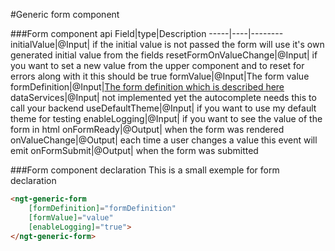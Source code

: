 #Generic form component

###Form component api
Field|type|Description
-----|----|--------
initialValue|@Input| if the initial value is not passed the form will use it's own generated initial value from the fields
resetFormOnValueChange|@Input| if you want to set a new value from the upper component and to reset for errors along with it this should be true
formValue|@Input|The form value
formDefinition|@Input|[The form definition which is described here ](https://github.com/nicolae536/ng2Tools/tree/master/src/core/components/generic-form/GENERIC_FORM_CONFIGURATION.md)
dataServices|@Input| not implemented yet the autocomplete needs this to call your backend
useDefaultTheme|@Input| if you want to use my default theme for testing
enableLogging|@Input| if you want to see the value of the form in html
onFormReady|@Output| when the form was rendered
onValueChange|@Output| each time a user changes a value this event will emit
onFormSubmit|@Output| when the form was submitted

###Form component declaration
This is a small exemple for form declaration
```html
<ngt-generic-form
    [formDefinition]="formDefinition"
    [formValue]="value"
    [enableLogging]="true">
</ngt-generic-form>
```